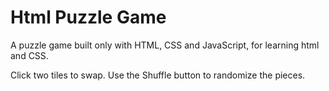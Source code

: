 # Html Puzzle Game

A puzzle game built only with HTML, CSS and JavaScript, for learning html and CSS.

Click two tiles to swap. Use the Shuffle button to randomize the pieces.